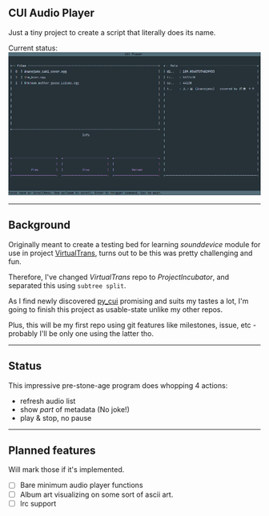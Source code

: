 ## CUI Audio Player

Just a tiny project to create a script that literally does its name.

Current status:  
![](demo_1.png)

---
## Background

Originally meant to create a testing bed for learning *sounddevice* module for use in project
[VirtualTrans](github.com/jupiterbjy/VirtualTrans), turns out to be this was pretty challenging and fun.

Therefore, I've changed *VirtualTrans* repo to *ProjectIncubator*, and separated this using ```subtree split```.

As I find newly discovered [py_cui](https://github.com/jwlodek/py_cui) promising and suits my tastes a lot,
I'm going to finish this project as usable-state unlike my other repos.

Plus, this will be my first repo using git features like milestones, issue, etc -
probably I'll be only one using the latter tho.

---
## Status

This impressive pre-stone-age program does whopping 4 actions:
- refresh audio list
- show *part* of metadata (No joke!)
- play & stop, no pause

---
## Planned features
Will mark those if it's implemented.
- [ ] Bare minimum audio player functions
- [ ] Album art visualizing on some sort of ascii art.
- [ ] lrc support
